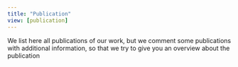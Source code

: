 ```yaml
---
title: "Publication"
view: [publication]
---
```

We list here all publications of our work, but we comment some publications with additional information, so that we try to give you an overview about the publication
